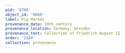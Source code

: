```yaml
---
pid: '6708'
object_id: '9669'
label: Pig Market
provenance_date: 19th century
provenance_location: Germany, Dresden
provenance_text: Collection of Friedrich August II
order: '2184'
collection: provenance
---
```

